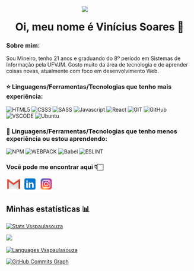 <img align='right' src="https://c.tenor.com/whgQwNlVvNkAAAAi/xero-code.gif" width='300'/>
<h1 align="center">Oi, meu nome é Vinícius Soares 🐉</h1>

<div>
  
  <h3>Sobre mim: </h3>
  <p>Sou Mineiro, tenho 21 anos e  graduando do 8º período em Sistemas de Informação pela UFVJM. Gosto muito da área de tecnologia e de aprender coisas novas, atualmente com foco em desenvolvimento Web. </p>
<div>
  
<h3 align="left">⭐ Linguagens/Ferramentas/Tecnologias que tenho mais experiência:</h3>
<div>
  <img src="https://img.shields.io/badge/HTML5-E34F26?style=for-the-badge&logo=html5&logoColor=white" alt="HTML5" width"40" heigth="40"/>
  <img src="https://img.shields.io/badge/CSS3-1572B6?style=for-the-badge&logo=css3&logoColor=white" alt="CSS3" width"40" heigth="40"/>
  <img src="https://img.shields.io/badge/Sass-CC6699?style=for-the-badge&logo=sass&logoColor=white" alt="SASS" width"40" heigth="40"/>
  <img src="https://img.shields.io/badge/JavaScript-F7DF1E?style=for-the-badge&logo=javascript&logoColor=black" alt="Javascript" width"40" heigth="40"/>
  <img src="https://img.shields.io/badge/React-20232A?style=for-the-badge&logo=react&logoColor=61DAFB" alt="React" width"40" heigth="40"/>
  <img src="https://img.shields.io/badge/Git-107C10?style=for-the-badge&logo=git&logoColor=white" alt="GIT" width"40" heigth="40"/>
  <img src="https://img.shields.io/badge/GitHub-100000?style=for-the-badge&logo=github&logoColor=white" alt="GitHub" width"40" heigth="40"/>
  <img src="https://img.shields.io/badge/VS_Code-0078D4?style=for-the-badge&logo=visual%20studio%20code&logoColor=white" alt="VSCODE" width"40" heigth="40"/>
  <img src="https://img.shields.io/badge/Ubuntu-301232?style=for-the-badge&logo=ubuntu&logoColor=white" alt="Ubuntu" width"40" heigth="40"/>
</div>

<h3 align="left">📖 Linguagens/Ferramentas/Tecnologias que tenho menos experiência ou estou aprendendo:</h3>
<div>
  <img src="https://img.shields.io/badge/npm-CB3837?style=for-the-badge&logo=npm&logoColor=white" alt="NPM" width"40" heigth="40"/>
  <img src="https://img.shields.io/badge/Webpack-1C78C0?style=for-the-badge&logo=webpack&logoColor=white" alt="WEBPACK" width"40" heigth="40"/>
  <img src="https://img.shields.io/badge/Babel-F9DC3E?style=for-the-badge&logo=babel&logoColor=black" alt="Babel" width"40" heigth="40"/>
  <img src="https://img.shields.io/badge/ESLint-5050C3?style=for-the-badge&logo=eslint&logoColor=white" alt="ESLINT" width"40" heigth="40"/>
</div>

<h3 align="left">Você pode me encontrar aqui 👇🏻</h3>  
<a href="mailto:vsspaulasouza@gmail.com"><img src="https://raw.githubusercontent.com/Vsspaulasouza/Vsspaulasouza/main/icons/gmail.svg" width="40px" title="Email" /></a>
<a href="https://br.linkedin.com/in/vinicius-soares-ps"><img src="https://raw.githubusercontent.com/Vsspaulasouza/Vsspaulasouza/main/icons/linkedin.svg" width="40px" title="LinkedIn" /></a>
<a href="https://www.instagram.com/viniciussoares_ps/"><img src="https://raw.githubusercontent.com/Vsspaulasouza/Vsspaulasouza/main/icons/instagram.svg" width="40px" title="Instagram" /></a>  
  
  
## Minhas estatísticas 📊
<a href="http://www.github.com/Vsspaulasouza"><img src="https://github-readme-stats.vercel.app/api?username=vsspaulasouza&show_icons=true&count_private=true&theme=github_dark&hide=stars&custom_title=Vinícius Soares GitHub Stats" alt="Stats Vsspaulasouza" /></a>
  
<a href="http://www.github.com/Vsspaulasouza"><img src="https://github-readme-streak-stats.herokuapp.com/?user=Vsspaulasouza&theme=neon-dark&date_format=j%20M%5B%20Y%5D&stroke=E4E2E2&ring=4C8EDA&currStreakNum=C3D1D9&sideNums=4C8EDA&currStreakLabel=4C8EDA&sideLabels=C2D0D8&dates=909BA2&fire=E34C2D&border=FFFFFF&background=0D1117" /></a>
  
<a href="http://www.github.com/Vsspaulasouza"><img src="https://github-readme-stats.vercel.app/api/top-langs/?username=anuraghazra&theme=github_dark&layout=compact&langs_count=4" alt="Languages Vsspaulasouza" /></a>
  
<a href="http://www.github.com/Vsspaulasouza"><img src="https://activity-graph.herokuapp.com/graph?username=Vsspaulasouza&bg_color=0D1117&color=ffffff&line=4C8EDA&point=ffffff&area_color=171717&area=true&radius=10&custom_title=Vin%C3%ADcius%20GitHub%20Commits%20Graph" alt="GitHub Commits Graph" /></a>
